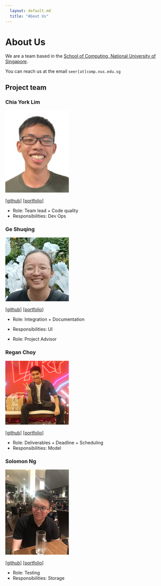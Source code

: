 ```yaml
---
  layout: default.md
  title: "About Us"
---
```


# About Us

We are a team based in the [School of Computing, National University of Singapore](http://www.comp.nus.edu.sg).

You can reach us at the email `seer[at]comp.nus.edu.sg`

## Project team

### Chia York Lim

<img src="images/yorklim.png" width="200px">

[[github](http://github.com/yorklim)]
[[portfolio](team/yorklim.md)]

* Role: Team lead + Code quality
* Responsibilities: Dev Ops

### Ge Shuqing

<img src="images/getsquared.png" width="200px">

[[github](http://github.com/getsquared)]
[[portfolio](team/shuqing.md)]

* Role: Integration + Documentation
* Responsibilities: UI

* Role: Project Advisor

### Regan Choy

<img src="images/reganchoy.png" width="200px">

[[github](http://github.com/ReganChoy)]
[[portfolio](team/reganchoy.md)]

* Role: Deliverables + Deadline + Scheduling
* Responsibilities: Model

### Solomon Ng

<img src="images/solomonng2001.png" width="200px">

[[github](http://github.com/solomonng2001)]
[[portfolio](team/solomonng2001.md)]

* Role: Testing
* Responsibilities: Storage
